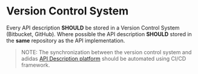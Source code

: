 # Version Control System
Every API description **SHOULD** be stored in a Version Control System (Bitbucket, GitHub). Where possible the API description **SHOULD** stored in the **same** repository as the API implementation.

> NOTE: The synchronization between the version control system and adidas [API Description platform](./apiary.md) 
 should be automated using CI/CD framework. 


